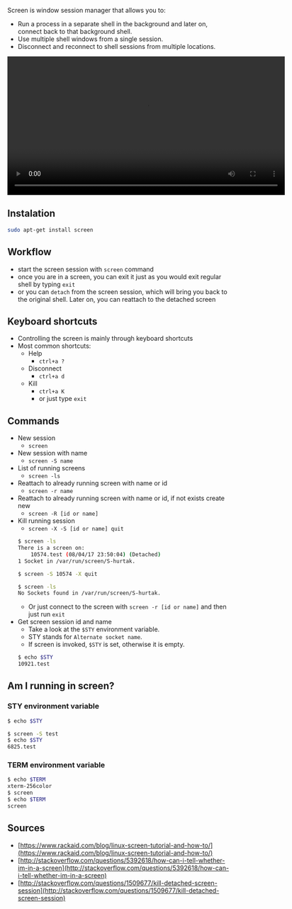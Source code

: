 Screen is window session manager that allows you to:

- Run a process in a separate shell in the background and later on, connect back to that background shell.
- Use multiple shell windows from a single session.
- Disconnect and reconnect to shell sessions from multiple locations.

<video width="626" width="274" controls autoplay loop>
  <source src="./videos/screen.mkv" type="video/mp4">
</video>

## Instalation

```bash
sudo apt-get install screen
```

## Workflow

- start the screen session with `screen` command
- once you are in a screen, you can exit it just as you would exit regular shell by typing `exit`
- or you can `detach` from the screen session, which will bring you back to the original shell. Later on, you can reattach to the detached screen

## Keyboard shortcuts

- Controlling the screen is mainly through keyboard shortcuts
- Most common shortcuts:
    - Help
        - `ctrl+a ?`
    - Disconnect
        - `ctrl+a d`
    - Kill
        - `ctrl+a K`
        - or just type `exit`

## Commands

- New session
    - `screen`
- New session with name
    - `screen -S name`
- List of running screens
    - `screen -ls`
- Reattach to already running screen with name or id
    - `screen -r name`
- Reattach to already running screen with name or id, if not exists create new
    - `screen -R [id or name]`
- Kill running session
    - `screen -X -S [id or name] quit`
    ```bash
    $ screen -ls
    There is a screen on:
        10574.test (08/04/17 23:50:04) (Detached)
    1 Socket in /var/run/screen/S-hurtak.

    $ screen -S 10574 -X quit

    $ screen -ls
    No Sockets found in /var/run/screen/S-hurtak.
    ```
    - Or just connect to the screen with `screen -r [id or name]` and then just run `exit`
- Get screen session id and name
    - Take a look at the `$STY` environment variable.
    - STY stands for `Alternate socket name`.
    - If screen is invoked, `$STY` is set, otherwise it is empty.
    ```bash
    $ echo $STY
    10921.test
    ```

## Am I running in screen?

### STY environment variable

```bash
$ echo $STY

$ screen -S test
$ echo $STY
6825.test
```

### TERM environment variable

```bash
$ echo $TERM
xterm-256color
$ screen
$ echo $TERM
screen
```

## Sources

- [https://www.rackaid.com/blog/linux-screen-tutorial-and-how-to/](https://www.rackaid.com/blog/linux-screen-tutorial-and-how-to/)
- [http://stackoverflow.com/questions/5392618/how-can-i-tell-whether-im-in-a-screen](http://stackoverflow.com/questions/5392618/how-can-i-tell-whether-im-in-a-screen)
- [http://stackoverflow.com/questions/1509677/kill-detached-screen-session](http://stackoverflow.com/questions/1509677/kill-detached-screen-session)
